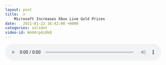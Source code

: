 ```yaml
---
layout: post
title:  >
    Microsoft Increases Xbox Live Gold Prices
date:   2021-01-22 16:42:00 +0000
categories: solidot
video-id: WoU4rp4i0kQ
---
```


<audio src="/assets/415730b24eb93c11422bca11646f0bd6.mp3" style="width: 100%;" controls></audio>

